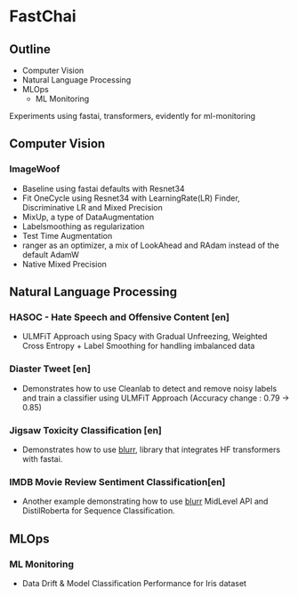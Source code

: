 # FastChai

## Outline

- Computer Vision
- Natural Language Processing
- MLOps
  - ML Monitoring

Experiments using fastai, transformers, evidently for ml-monitoring

## Computer Vision

### ImageWoof
- Baseline using fastai defaults with Resnet34
- Fit OneCycle using Resnet34 with LearningRate(LR) Finder, Discriminative LR and Mixed Precision
- MixUp, a type of DataAugmentation
- Labelsmoothing as regularization
- Test Time Augmentation
- ranger as an optimizer, a mix of LookAhead and RAdam instead of the default AdamW
- Native Mixed Precision

## Natural Language Processing

### HASOC - Hate Speech and Offensive Content [en]
- ULMFiT Approach using Spacy with Gradual Unfreezing, Weighted Cross Entropy + Label Smoothing for handling imbalanced data

### Diaster Tweet [en]
- Demonstrates how to use Cleanlab to detect and remove noisy labels and train a classifier using ULMFiT Approach (Accuracy change : 0.79 -> 0.85)

### Jigsaw Toxicity Classification [en]
- Demonstrates how to use [blurr](https://ohmeow.github.io/blurr), library that integrates HF transformers with fastai. 

### IMDB Movie Review Sentiment Classification[en]
- Another example demonstrating how to use [blurr](https://ohmeow.github.io/blurr) MidLevel API and DistilRoberta for Sequence Classification.

## MLOps

### ML Monitoring

- Data Drift & Model Classification Performance for Iris dataset

